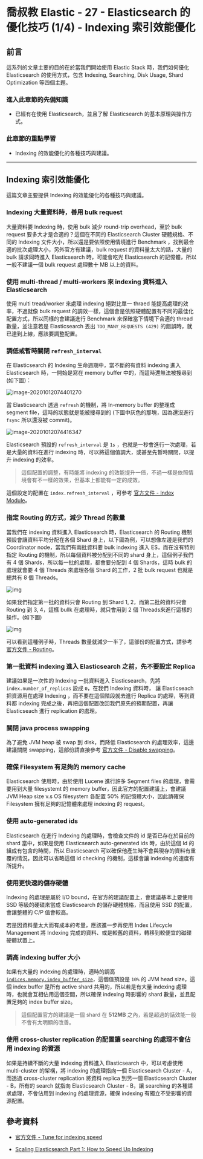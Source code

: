 # 喬叔教 Elastic - 27 - Elasticsearch 的優化技巧 (1/4) - Indexing 索引效能優化

## 前言

這系列的文章主要的目的在於當我們開始使用 Elastic Stack 時，我們如何優化 Elasticsearch 的使用方式，包含 Indexing, Searching, Disk Usage, Shard Optimization 等四個主題。

### 進入此章節的先備知識

- 已經有在使用 Elasticsearch，並且了解 Elasticsearch 的基本原理與操作方式。

### 此章節的重點學習

- Indexing 的效能優化的各種技巧與建議。

---

## Indexing 索引效能優化

這篇文章主要提供 Indexing 的效能優化的各種技巧與建議。

### Indexing 大量資料時，善用 bulk request

大量資料要 Indexing 時，使用 bulk 減少 round-trip overhead，至於 bulk request 要多大才是合適的？這個在不同的 Elasticsearch Cluster 硬體規格、不同的 Indexing 文件大小，所以還是要依照使用情境進行 Benchmark ，找到最合適的批次處理大小，另外官方有建議，bulk request 的資料量太大的話，大量的 bulk 請求同時進入 Elasticsearch 時，可能會吃光 Elasticsearch 的記憶體，所以一般不建議一個 bulk request 處理數十 MB 以上的資料。

### 使用 multi-thread / multi-workers 來 indexing 資料進入 Elasticsearch

使用 multi tread/worker 來處理 indexing 絕對比單一 thraed 能提高處理的效率，不過就像 bulk request 的調效一樣，這個會是依照硬體配置有不同的最佳化配置方式，所以同樣的會建議進行 Benchmark 來保確當下情境下合適的 thread 數量，並注意若是 Elasticsearch 丟出 `TOO_MANY_REQUESTS (429)` 的錯誤時，就已達到上線，應該要調整配置。

### 調低或暫時關閉 `refresh_interval`

在 Elasticsearch 的 Indexing 生命週期中，當不斷的有資料 indexing 進入 Elasticsearch 時，一開始是寫在 memory buffer 中的，而這時還無法被搜尋到 (如下圖)：

![image-20201012074401270](https://i.imgur.com/4ROgeQF.png)

當 Elasticsearch 透過 `refresh` 的機制，將 In-memory buffer 的整理成 segment file，這時的狀態就是能被搜尋到的 (下圖中灰色的那塊，因為還沒進行 `fsync` 所以還沒被 commit)。

![image-20201012074416347](https://i.imgur.com/Q4ZNovs.png)

Elasticsearch 預設的 `refresh_interval` 是 `1s` ，也就是一秒會進行一次處理，若是大量的資料在進行 indexing 時，可以將這個值調大，或甚至先暫時關閉，以提升 indexing 的效率。

> 這個配置的調整，有時能將 indexing 的效能提升一倍，不過一樣是依照情境會有不一樣的效果，但基本上都能有一定的成效。

這個設定的配置在 `index.refresh_interval` ，可參考 [官方文件 - Index Module](https://www.elastic.co/guide/en/elasticsearch/reference/current/index-modules.html#index-refresh-interval-setting)。

### 指定 Routing 的方式，減少 Thread 的數量

當我們在 indexing 資料進入 Elasticsearch 時，Elasticsearch 的 Routing 機制預設會讓資料平均分配在各個 Shard 身上，以下圖為例，可以想像左邊是我們的 Coordinator node，當我們有兩批資料要 bulk indexing 進入 ES，而在沒有特別指定 Routing 的機制，所以每個資料被分配到不同的 shard 身上，這個例子我們有 4 個 Shards，所以每一批的處理，都會要分配到 4 個 Shards，這時 bulk 的處理就會要 4 個 Threads 來處理各個 Shard 的工作，2 批 bulk request 也就是總共有 8 個 Threads。

![img](https://i.imgur.com/MneJkIR.png)

如果我們指定第一批的資料只會 Routing 到 Shard 1, 2，而第二批的資料只會 Routing 到 3, 4，這樣 bullk 在處理時，就只會用到 2 個 Threads來進行這樣的操作。(如下圖)

![img](https://i.imgur.com/saAjVqk.png)

可以看到這種例子時，Threads 數量就減少一半了，這部份的配置方式，請參考 [官方文件 - Routing](https://www.elastic.co/guide/en/elasticsearch/reference/current/mapping-routing-field.html)。

### 第一批資料 indexing 進入 Elasticsearch 之前，先不要設定 Replica

建議如果是一次性的 Indexing 一批資料進入 Elasticsearch，先將 `index.number_of_replicas` 設成 `0`，在我們 Indexing 資料時， 讓 Elasticseach 把資源用在處理 Indexing ，而不要在這個階段就去進行 Replica 的處理，等到資料都 indexing 完成之後，再把這個配置改回我們原先的預期配置，再讓 Elasticseach 進行 replication 的處理。

### 關閉 java process swapping

為了避免 JVM heap 被 swap 到 disk，而降低 Elasticsearch 的處理效率，這邊建議關閉 swapping，這部份請直接參考 [官方文件 - Disable swapping](https://www.elastic.co/guide/en/elasticsearch/reference/current/setup-configuration-memory.html)。

### 確保 Filesystem 有足夠的 memory cache

Elasticsearch 使用時，由於使用 Lucene 進行許多 Segment files 的處理，會需要用到大量 filesystemt 的 memory buffer，因此官方的配置建議上，會建議 JVM Heap size v.s OS filesystem 各配置 50% 的記憶體大小，因此請確保 Filesystem 擁有足夠的記憶體來處理 indexing 的 request。

### 使用 auto-generated ids

Elasticsearch 在進行 Indexing 的處理時，會檢查文件的 id 是否已存在於目前的 shard 當中，如果是使用 Elasticsearch auto-generated ids 時，由於這個 Id 的組成有包含的時間，所以 Elasticsearch 可以確保他產生時不會與現存的資料有重覆的情況，因此可以省略這個 id checking 的機制，這樣會讓 indexing 的速度有所提升。

### 使用更快速的儲存硬體

Indexing 的處理是屬於 I/O bound，在官方的建議配置上，會建議基本上要使用 SSD 等級的硬碟來當成 Elasticsearch 的儲存硬體規格，而且使用 SSD 的配置，會讓整體的 C/P 值會較高。

若是因資料量太大而有成本的考量，應該進一步再使用 Index Lifecycle Management 將 Indexing 完成的資料、或是較舊的資料，轉移到較便宜的磁碟硬體狀置上。

### 調高 indexing buffer 大小

如果有大量的 indexing 的處理時，適時的調高 [`indices.memory.index_buffer_size`](https://www.elastic.co/guide/en/elasticsearch/reference/current/indexing-buffer.html)，這個值預設是 `10%` 的 JVM head size，這個 index buffer 是所有 active shard 共用的，所以若是有大量 indexing 處理時，也就會互相佔用這個空間，所以確保 indexing 時影響的 shard 數量，並且配置足夠的 index buffer size。

> 這個配置官方的建議是一個 shard 在 **512MB** 之內，若是超過的話效能一般不會有太明顯的改善。

### 使用 cross-cluster replication 的配置讓 searching 的處理不會佔用 indexing 的資源

如果是持續不斷的大量 indexing 資料進入 Elasticsearch 中，可以考慮使用 multi-cluster 的架構，將 indexing 的處理指向一個 Elasticsearch Cluster - A，而透過 cross-cluster replication 將資料 replica 到另一個 Elasticsearch Cluster - B，所有的 search 就指向 Elasticsearch Cluster - B，讓 searching 的各種請求處理，不會佔用到 indexing 的處理資源，確保 indexing 有獨立不受影響的資源配置。



## 參考資料

- [官方文件 - Tune for indexing speed](https://www.elastic.co/guide/en/elasticsearch/reference/current/tune-for-indexing-speed.html)

- [Scaling Elasticsearch Part 1: How to Speed Up Indexing](https://dev.to/molly_struve/scaling-elasticsearch-part-1-how-to-speed-up-indexing-2pel)
